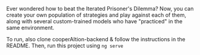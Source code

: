 Ever wondered how to beat the Iterated Prisoner's Dilemma?
Now, you can create your own population of 
strategies and play against each of them, along with several 
custom-trained models who have "practiced" in the same environment.


To run, also clone cooperAItion-backend & follow the instructions in the README. Then, run this project using `ng serve`